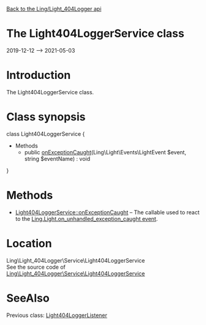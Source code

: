 [Back to the Ling/Light_404Logger api](https://github.com/lingtalfi/Light_404Logger/blob/master/doc/api/Ling/Light_404Logger.md)



The Light404LoggerService class
================
2019-12-12 --> 2021-05-03






Introduction
============

The Light404LoggerService class.



Class synopsis
==============


class <span class="pl-k">Light404LoggerService</span>  {

- Methods
    - public [onExceptionCaught](https://github.com/lingtalfi/Light_404Logger/blob/master/doc/api/Ling/Light_404Logger/Service/Light404LoggerService/onExceptionCaught.md)(Ling\Light\Events\LightEvent $event, string $eventName) : void

}






Methods
==============

- [Light404LoggerService::onExceptionCaught](https://github.com/lingtalfi/Light_404Logger/blob/master/doc/api/Ling/Light_404Logger/Service/Light404LoggerService/onExceptionCaught.md) &ndash; The callable used to react to the [Ling.Light.on_unhandled_exception_caught event](https://github.com/lingtalfi/Light/blob/master/personal/mydoc/pages/events.md).





Location
=============
Ling\Light_404Logger\Service\Light404LoggerService<br>
See the source code of [Ling\Light_404Logger\Service\Light404LoggerService](https://github.com/lingtalfi/Light_404Logger/blob/master/Service/Light404LoggerService.php)



SeeAlso
==============
Previous class: [Light404LoggerListener](https://github.com/lingtalfi/Light_404Logger/blob/master/doc/api/Ling/Light_404Logger/Logger/Light404LoggerListener.md)<br>
